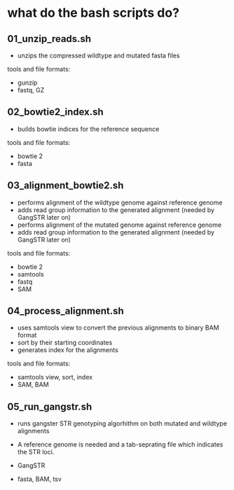 # what do the bash scripts do?

## 01_unzip_reads.sh
- unzips the compressed wildtype and mutated fasta files

tools and file formats:
- gunzip
- fastq, GZ

## 02_bowtie2_index.sh
- builds bowtie indices for the reference sequence

tools and file formats:
- bowtie 2
- fasta

## 03_alignment_bowtie2.sh
-	performs alignment of the wildtype genome against reference genome
-	adds read group information to the generated alignment (needed by GangSTR later on)
-	performs alignment of the mutated genome against reference genome
-	adds read group information to the generated alignment (needed by GangSTR later on)

tools and file formats:
- bowtie 2
- samtools
- fastq
- SAM

## 04_process_alignment.sh
-	uses samtools view to convert the previous alignments to binary BAM format
-	sort by their starting coordinates 
-	generates index for the alignments

tools and file formats:
- samtools view, sort, index
- SAM, BAM

## 05_run_gangstr.sh
-	runs gangster STR genotyping algorhithm on both mutated and wildtype alignments
-	A reference genome is needed and a tab-seprating file which indicates the STR loci.

- GangSTR
- fasta, BAM, tsv
